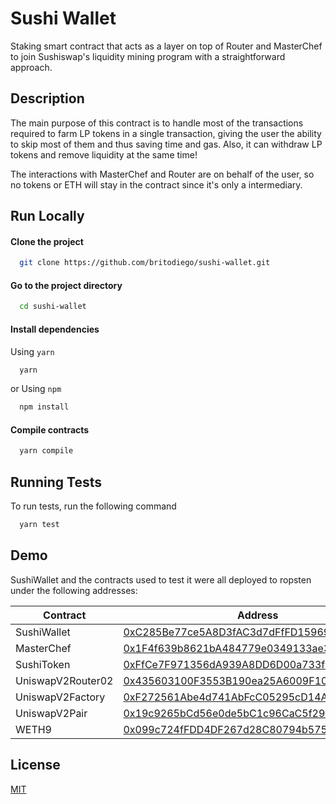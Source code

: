 # Sushi Wallet

Staking smart contract that acts as a layer on top of Router and MasterChef to join Sushiswap's liquidity mining program with a straightforward approach.

## Description

The main purpose of this contract is to handle most of the transactions required to farm LP tokens in a single transaction, giving the user the ability to skip most of them and thus saving time and gas. Also, it can withdraw LP tokens and remove liquidity at the same time!

The interactions with MasterChef and Router are on behalf of the user, so no tokens or ETH will stay in the contract since it's only a intermediary.

## Run Locally

#### Clone the project

```bash
  git clone https://github.com/britodiego/sushi-wallet.git
```

#### Go to the project directory

```bash
  cd sushi-wallet
```

#### Install dependencies

Using `yarn`

```bash
  yarn
```

or Using `npm`

```bash
  npm install
```

#### Compile contracts

```bash
  yarn compile
```

## Running Tests

To run tests, run the following command

```bash
  yarn test
```

## Demo

SushiWallet and the contracts used to test it were all deployed to ropsten under the following addresses:

| Contract          | Address                                                                                                                       |
| ----------------- | ----------------------------------------------------------------------------------------------------------------------------- |
| SushiWallet       | [0xC285Be77ce5A8D3fAC3d7dFfFD15969Cdb3F5781](https://ropsten.etherscan.io/address/0xC285Be77ce5A8D3fAC3d7dFfFD15969Cdb3F5781) |
| MasterChef        | [0x1F4f639b8621bA484779e0349133ae38D9B3FE75](https://ropsten.etherscan.io/address/0x1F4f639b8621bA484779e0349133ae38D9B3FE75) |
| SushiToken        | [0xFfCe7F971356dA939A8DD6D00a733fE210a3Eae4](https://ropsten.etherscan.io/token/0xFfCe7F971356dA939A8DD6D00a733fE210a3Eae4)   |
| UniswapV2Router02 | [0x435603100F3553B190ea25A6009F10E858B880F5](https://ropsten.etherscan.io/address/0x435603100F3553B190ea25A6009F10E858B880F5) |
| UniswapV2Factory  | [0xF272561Abe4d741AbFcC05295cD14A705DdF3904](https://ropsten.etherscan.io/address/0xF272561Abe4d741AbFcC05295cD14A705DdF3904) |
| UniswapV2Pair     | [0x19c9265bCd56e0de5bC1c96CaC5f29F47d77dC37](https://ropsten.etherscan.io/address/0x19c9265bcd56e0de5bc1c96cac5f29f47d77dc37) |
| WETH9             | [0x099c724fFDD4DF267d28C80794b57537dDc974ff](https://ropsten.etherscan.io/token/0x099c724fFDD4DF267d28C80794b57537dDc974ff)   |

## License

[MIT](https://choosealicense.com/licenses/mit/)
